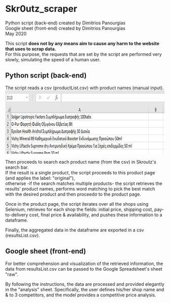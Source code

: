 # Skr0utz_scraper
Python script (back-end) created by Dimitrios Panourgias
<br/> Google sheet (front-end) created by Dimitrios Panourgias
<br/> May 2020

This script **does not by any means aim
to cause any harm to the website
that uses to scrap data.** <br/> For this purpose, the
requests that are set by the script are performed
very slowly, simulating the speed of a human user.


## Python script (back-end) 
The script reads a csv (productList.csv) with product names (manual input). 
<img src="https://github.com/dpan331/Skr0utz_scraper/blob/master/skrtz_img/productsList.JPG" height="200" width="600">

Then proceeds to search each product name (from the csv) in Skroutz's search bar. 
<br/> If the result is a single product, the script proceeds to this product page (and applies the label: "original"),
<br/> otherwise -if the search matches multiple products- the script retrieves the results' product names, performs word matching to pick the best match with the desired product and then proceedσ to the product page.

Once in the product page, the script iterates over all the shops using Selenium, retrieves for each shop the fields: initial price, shipping cost, pay-to-delivery cost, final price & availability, and pushes these information to a dataframe.

Finally, the aggregated data in the dataframe are exported in a csv (resultsList.csv).


## Google sheet (front-end)
For better comprehension and visualization of the retrieved information, the data from resultsList.csv can be passed to the Google Spreadsheet's sheet "raw".

By following the instructions, the data are processed and provided elegantly in the "analysis" sheet. Specifically, the user defines his/her shop name and & to 3 competitors, and the model provides a competitive price analysis.
